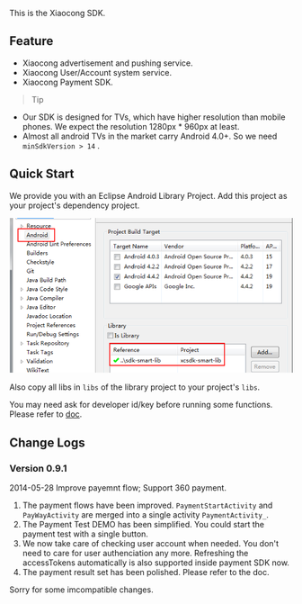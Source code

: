 This is the Xiaocong SDK.

## Feature

* Xiaocong advertisement and pushing service.
* Xiaocong User/Account system service.
* Xiaocong Payment SDK.

> Tip
* Our SDK is designed for TVs, which have higher resolution than mobile phones. We expect the resolution 1280px * 960px at least.
* Almost all android TVs in the market carry Android 4.0+. So we need `minSdkVersion > 14` .

## Quick Start

We provide you with an Eclipse Android Library Project. Add this project as your project's dependency project.

![](doc/add_lib.png)

Also copy all libs in `libs` of the library project to your project's `libs`.

You may need ask for developer id/key before running some functions. Please refer to [doc](./doc).


## Change Logs

### Version 0.9.1

2014-05-28
Improve payemnt flow; Support 360 payment.

1. The payment flows have been improved. `PaymentStartActivity` and `PayWayActivity` are merged into a single activity `PaymentActivity_`.
1. The Payment Test DEMO has been simplified. You could start the payment test with a single button.
1. We now take care of checking user account when needed. You don't need to care for user authenciation any more. Refreshing the accessTokens automatically is also supported inside payment SDK now.
1. The payment result set has been polished. Please refer to the doc.

Sorry for some imcompatible changes.


